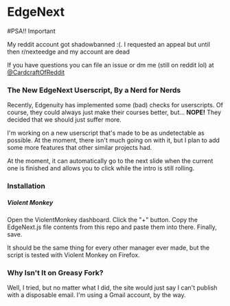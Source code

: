 # EdgeNext


#PSA!! Important

My reddit account got shadowbanned :(. I requested an appeal but until then r/nexteedge and my account are dead

If you have questions you can file an issue or dm me (still on reddit lol) at [@CardcraftOfReddit](https://www.reddit.com/user/CardcraftOfReddit/)


### The New EdgeNext Userscript, By a Nerd for Nerds

Recently, Edgenuity has implemented some (bad) checks for userscripts. Of course, they could always just make their courses better, but... **NOPE!**
They decided that we should just suffer more.

I'm working on a new userscript that's made to be as undetectable as possible. At the moment, there isn't much going on with it, but I plan to add some
more features that other similar projects had.

At the moment, it can automatically go to the next slide when the current one is finished and allows you to click while the intro is still rolling.

### Installation

##### Violent Monkey

Open the ViolentMonkey dashboard.
Click the "+" button.
Copy the EdgeNext.js file contents from this repo and paste them into there.
Finally, save.

It should be the same thing for every other manager ever made, but the script is tested with Violent Monkey on Firefox.

### Why Isn't It on Greasy Fork?

Well, I tried, but no matter what I did, the site would just say I can't publish with a disposable email. I'm using a Gmail account, by the way.
